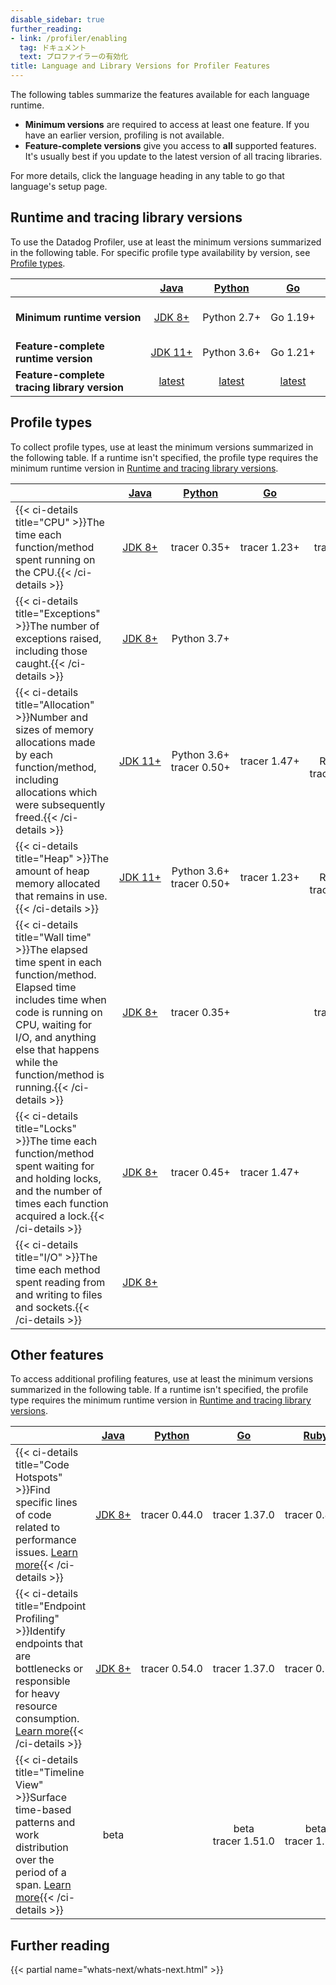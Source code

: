```yaml
---
disable_sidebar: true
further_reading:
- link: /profiler/enabling
  tag: ドキュメント
  text: プロファイラーの有効化
title: Language and Library Versions for Profiler Features
---
```


The following tables summarize the features available for each language runtime.
- **Minimum versions** are required to access at least one feature. If you have an earlier version, profiling is not available.
- **Feature-complete versions** give you access to **all** supported features. It's usually best if you update to the latest version of all tracing libraries.

<div class="alert alert-info">For more details, click the language heading in any table to go that language's setup page.</div>


## Runtime and tracing library versions

To use the Datadog Profiler, use at least the minimum versions summarized in the following table. For specific profile type availability by version, see [Profile types](#profile-types).

|                                   |  [Java][1]   |   [Python][2]    |    [Go][3]    |   [Ruby][4]    | [Node.js][5]  |  [.NET][6]  |   [PHP][7]    | [Rust/C/C++][8] |
|-----------------------------------|:------------:|:----------------:|:-------------:|:--------------:|:-------------:|:-----------------------------------------------------------------------:|:-------------:|:---------------:|
| <strong>Minimum&nbsp;runtime&nbsp;version</strong> | [JDK&nbsp;8+][17]  | Python&nbsp;2.7+ | Go&nbsp;1.19+ | Ruby&nbsp;2.3+ | Node&nbsp;14+ | .NET&nbsp;Core&nbsp;2.1+, .NET&nbsp;5+, .NET&nbsp;Framework&nbsp;4.6.1+ | PHP&nbsp;7.1+ |                 |
| <strong>Feature-complete runtime version</strong>       | [JDK&nbsp;11+][17] | Python&nbsp;3.6+ | Go&nbsp;1.21+ | Ruby&nbsp;3.1+ | Node&nbsp;18+ |                              .NET&nbsp;7+                               | PHP&nbsp;8.0+ |                 |
| <strong>Feature-complete tracing library version</strong>        | [latest][9]  |   [latest][10]   | [latest][11]  |  [latest][12]  | [latest][13]  |                              [latest][14]                               | [latest][15]  |  [latest][16]   |

## Profile types

To collect profile types, use at least the minimum versions summarized in the following table. If a runtime isn't specified, the profile type requires the minimum runtime version in [Runtime and tracing library versions](#runtime-and-tracing-library-versions).

| <div style="width:150px"><div>    | [Java][1]  | [Python][2]  |  [Go][3]   |  [Ruby][4] |   [Node.js][5]  |  [.NET][6]   |   [PHP][7]  | [Rust/C/C++][8] |
|-----------------------------------|:-------:|:-------:|:------------:|:------:|:---------:|:-------:|:------:|:----------:|
| {{< ci-details title="CPU" >}}The time each function/method spent running on the CPU.{{< /ci-details >}}   | [JDK&nbsp;8+][17] | tracer&nbsp;0.35+ | tracer&nbsp;1.23+ | tracer&nbsp;0.48+ | beta<br>tracer&nbsp;5.11.0,<br>4.35.0, 3.56.0 | tracer&nbsp;2.15+ | tracer&nbsp;0.71+  | beta<br>ddprof&nbsp;0.1+ |
| {{< ci-details title="Exceptions" >}}The number of exceptions raised, including those caught.{{< /ci-details >}}   | [JDK&nbsp;8+][17] | Python 3.7+ |       |       |       | .NET 5+<br>tracer&nbsp;2.31+ |  tracer&nbsp;0.96+  |       |
| {{< ci-details title="Allocation" >}}Number and sizes of memory allocations made by each function/method, including allocations which were subsequently freed.{{< /ci-details >}}   | [JDK&nbsp;11+][17] | Python 3.6+<br>tracer&nbsp;0.50+ | tracer&nbsp;1.47+ | beta<br>Ruby 2.7+<br>tracer&nbsp;1.21.1+ |       | beta<br>.NET 6+<br>tracer&nbsp;2.18+ | tracer&nbsp;0.88+ | beta<br>ddprof&nbsp;0.9.3 |
| {{< ci-details title="Heap" >}}The amount of heap memory allocated that remains in use.{{< /ci-details >}}   | [JDK&nbsp;11+][17] | Python 3.6+<br> tracer&nbsp;0.50+ | tracer&nbsp;1.23+ | alpha<br>Ruby 2.7+<br>tracer&nbsp;1.21.1+ | tracer&nbsp;0.23+ | beta<br>.NET 7+<br>tracer&nbsp;2.22+ |       | beta<br>ddprof&nbsp;0.15+ |
| {{< ci-details title="Wall time" >}}The elapsed time spent in each function/method. Elapsed time includes time when code is running on CPU, waiting for I/O, and anything else that happens while the function/method is running.{{< /ci-details >}}   | [JDK&nbsp;8+][17] | tracer&nbsp;0.35+ |       | tracer&nbsp;0.48+ | tracer&nbsp;0.23+ | tracer&nbsp;2.7+ | tracer&nbsp;0.71+ |       |
| {{< ci-details title="Locks" >}}The time each function/method spent waiting for and holding locks, and the number of times each function acquired a lock.{{< /ci-details >}}   | [JDK&nbsp;8+][17] | tracer&nbsp;0.45+ | tracer&nbsp;1.47+ |      |       | .NET 5+ and .NET Framework beta (requires Datadog Agent 7.51+)<br>tracer&nbsp;2.49+ |       |      |
| {{< ci-details title="I/O" >}}The time each method spent reading from and writing to files and sockets.{{< /ci-details >}}   | [JDK&nbsp;8+][17] |       |       |       |       |       |       |       |


## Other features

To access additional profiling features, use at least the minimum versions summarized in the following table. If a runtime isn't specified, the profile type requires the minimum runtime version in [Runtime and tracing library versions](#runtime-and-tracing-library-versions).

|                                   | [Java][1]  | [Python][2]  |  [Go][3]   |  [Ruby][4] |   [Node.js][5]  |  [.NET][6]   |   [PHP][7]  | [Rust/C/C++][8] |
|-----------------------------------|:-------:|:-------:|:------------:|:------:|:---------:|:-------:|:------:|:----------:|
| {{< ci-details title="Code Hotspots" >}}Find specific lines of code related to performance issues. <a href="/profiler/connect_traces_and_profiles/#identify-code-hotspots-in-slow-traces">Learn more</a>{{< /ci-details >}}   | [JDK&nbsp;8+][17] | tracer&nbsp;0.44.0 | tracer&nbsp;1.37.0 | tracer&nbsp;0.48.0 | tracer&nbsp;5.0.0,<br>4.24.0, 3.45.0 | tracer&nbsp;2.7.0 | tracer&nbsp;0.71.0 |      |
| {{< ci-details title="Endpoint Profiling" >}}Identify endpoints that are bottlenecks or responsible for heavy resource consumption. <a href="/profiler/connect_traces_and_profiles/#endpoint-profiling">Learn more</a>{{< /ci-details >}}   | [JDK&nbsp;8+][17] | tracer&nbsp;0.54.0 | tracer&nbsp;1.37.0 | tracer&nbsp;0.52.0 | tracer&nbsp;5.0.0,<br>4.24.0, 3.45.0 | tracer&nbsp;2.15.0 | tracer&nbsp;0.79.0 |      |
| {{< ci-details title="Timeline View" >}}Surface time-based patterns and work distribution over the period of a span. <a href="/profiler/connect_traces_and_profiles/#span-execution-timeline-view">Learn more</a>{{< /ci-details >}}   | beta |       | beta<br>tracer&nbsp;1.51.0 | beta<br>tracer&nbsp;1.21.1 | beta<br>tracer&nbsp;5.11.0,<br>4.35.0, 3.56.0 | beta<br>tracer&nbsp;2.30.0 | beta<br>tracer&nbsp;0.89.0 |      |

## Further reading

{{< partial name="whats-next/whats-next.html" >}}

[1]: /ja/profiler/enabling/java/
[2]: /ja/profiler/enabling/python/
[3]: /ja/profiler/enabling/go/
[4]: /ja/profiler/enabling/ruby/
[5]: /ja/profiler/enabling/nodejs/
[6]: /ja/profiler/enabling/dotnet/
[7]: /ja/profiler/enabling/php/
[8]: /ja/profiler/enabling/ddprof/
[9]: https://github.com/DataDog/dd-trace-java/releases
[10]: https://github.com/DataDog/dd-trace-py/releases
[11]: https://github.com/DataDog/dd-trace-go/releases
[12]: https://github.com/DataDog/dd-trace-rb/releases
[13]: https://github.com/DataDog/dd-trace-js/releases
[14]: https://github.com/DataDog/dd-trace-dotnet/releases
[15]: https://github.com/DataDog/dd-trace-php/releases
[16]: https://github.com/DataDog/ddprof/releases
[17]: /ja/profiler/enabling/java/#requirements
[18]: /ja/profiler/connect_traces_and_profiles/#identify-code-hotspots-in-slow-traces
[19]: /ja/profiler/connect_traces_and_profiles/#endpoint-profiling
[20]: /ja/profiler/connect_traces_and_profiles/#span-execution-timeline-view